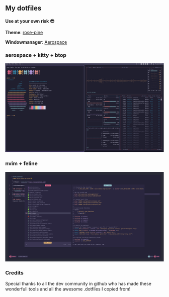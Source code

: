 ## My dotfiles
#### Use at your own risk 😎

**Theme**: [rose-pine](https://rosepinetheme.com/)

**Windowmanager**: [Aerospace](https://github.com/nikitabobko/AeroSpace)

### aerospace + kitty + btop
![screenshot](shots/desktop.png)

### nvim + feline
![screenshot](shots/nvim.png)

### Credits
Special thanks to all the dev community in github who has made these wonderfull tools and all the awesome .dotfiles I copied from!
